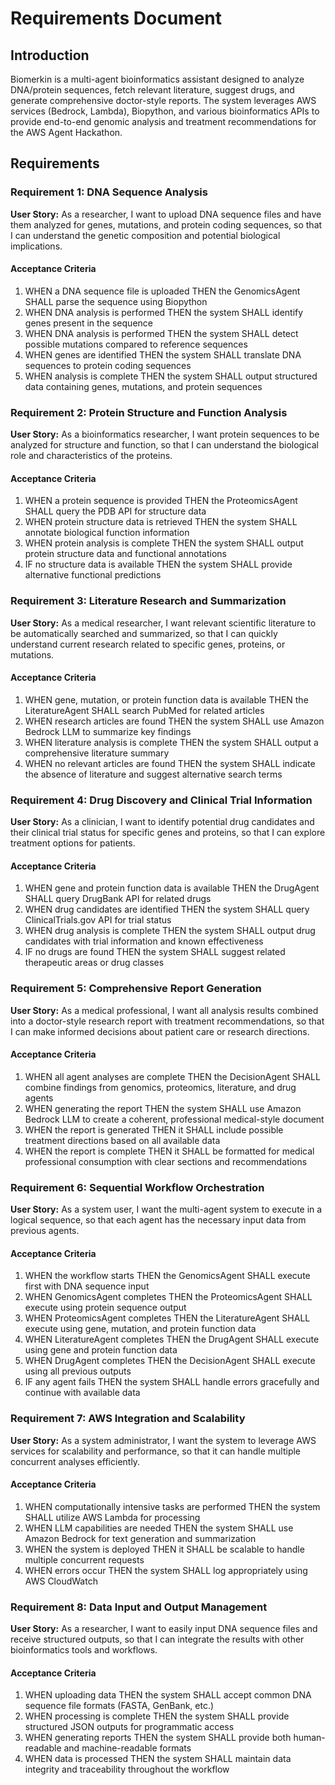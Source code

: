 # Requirements Document

## Introduction

Biomerkin is a multi-agent bioinformatics assistant designed to analyze DNA/protein sequences, fetch relevant literature, suggest drugs, and generate comprehensive doctor-style reports. The system leverages AWS services (Bedrock, Lambda), Biopython, and various bioinformatics APIs to provide end-to-end genomic analysis and treatment recommendations for the AWS Agent Hackathon.

## Requirements

### Requirement 1: DNA Sequence Analysis

**User Story:** As a researcher, I want to upload DNA sequence files and have them analyzed for genes, mutations, and protein coding sequences, so that I can understand the genetic composition and potential biological implications.

#### Acceptance Criteria

1. WHEN a DNA sequence file is uploaded THEN the GenomicsAgent SHALL parse the sequence using Biopython
2. WHEN DNA analysis is performed THEN the system SHALL identify genes present in the sequence
3. WHEN DNA analysis is performed THEN the system SHALL detect possible mutations compared to reference sequences
4. WHEN genes are identified THEN the system SHALL translate DNA sequences to protein coding sequences
5. WHEN analysis is complete THEN the system SHALL output structured data containing genes, mutations, and protein sequences

### Requirement 2: Protein Structure and Function Analysis

**User Story:** As a bioinformatics researcher, I want protein sequences to be analyzed for structure and function, so that I can understand the biological role and characteristics of the proteins.

#### Acceptance Criteria

1. WHEN a protein sequence is provided THEN the ProteomicsAgent SHALL query the PDB API for structure data
2. WHEN protein structure data is retrieved THEN the system SHALL annotate biological function information
3. WHEN protein analysis is complete THEN the system SHALL output protein structure data and functional annotations
4. IF no structure data is available THEN the system SHALL provide alternative functional predictions

### Requirement 3: Literature Research and Summarization

**User Story:** As a medical researcher, I want relevant scientific literature to be automatically searched and summarized, so that I can quickly understand current research related to specific genes, proteins, or mutations.

#### Acceptance Criteria

1. WHEN gene, mutation, or protein function data is available THEN the LiteratureAgent SHALL search PubMed for related articles
2. WHEN research articles are found THEN the system SHALL use Amazon Bedrock LLM to summarize key findings
3. WHEN literature analysis is complete THEN the system SHALL output a comprehensive literature summary
4. WHEN no relevant articles are found THEN the system SHALL indicate the absence of literature and suggest alternative search terms

### Requirement 4: Drug Discovery and Clinical Trial Information

**User Story:** As a clinician, I want to identify potential drug candidates and their clinical trial status for specific genes and proteins, so that I can explore treatment options for patients.

#### Acceptance Criteria

1. WHEN gene and protein function data is available THEN the DrugAgent SHALL query DrugBank API for related drugs
2. WHEN drug candidates are identified THEN the system SHALL query ClinicalTrials.gov API for trial status
3. WHEN drug analysis is complete THEN the system SHALL output drug candidates with trial information and known effectiveness
4. IF no drugs are found THEN the system SHALL suggest related therapeutic areas or drug classes

### Requirement 5: Comprehensive Report Generation

**User Story:** As a medical professional, I want all analysis results combined into a doctor-style research report with treatment recommendations, so that I can make informed decisions about patient care or research directions.

#### Acceptance Criteria

1. WHEN all agent analyses are complete THEN the DecisionAgent SHALL combine findings from genomics, proteomics, literature, and drug agents
2. WHEN generating the report THEN the system SHALL use Amazon Bedrock LLM to create a coherent, professional medical-style document
3. WHEN the report is generated THEN it SHALL include possible treatment directions based on all available data
4. WHEN the report is complete THEN it SHALL be formatted for medical professional consumption with clear sections and recommendations

### Requirement 6: Sequential Workflow Orchestration

**User Story:** As a system user, I want the multi-agent system to execute in a logical sequence, so that each agent has the necessary input data from previous agents.

#### Acceptance Criteria

1. WHEN the workflow starts THEN the GenomicsAgent SHALL execute first with DNA sequence input
2. WHEN GenomicsAgent completes THEN the ProteomicsAgent SHALL execute using protein sequence output
3. WHEN ProteomicsAgent completes THEN the LiteratureAgent SHALL execute using gene, mutation, and protein function data
4. WHEN LiteratureAgent completes THEN the DrugAgent SHALL execute using gene and protein function data
5. WHEN DrugAgent completes THEN the DecisionAgent SHALL execute using all previous outputs
6. IF any agent fails THEN the system SHALL handle errors gracefully and continue with available data

### Requirement 7: AWS Integration and Scalability

**User Story:** As a system administrator, I want the system to leverage AWS services for scalability and performance, so that it can handle multiple concurrent analyses efficiently.

#### Acceptance Criteria

1. WHEN computationally intensive tasks are performed THEN the system SHALL utilize AWS Lambda for processing
2. WHEN LLM capabilities are needed THEN the system SHALL use Amazon Bedrock for text generation and summarization
3. WHEN the system is deployed THEN it SHALL be scalable to handle multiple concurrent requests
4. WHEN errors occur THEN the system SHALL log appropriately using AWS CloudWatch

### Requirement 8: Data Input and Output Management

**User Story:** As a researcher, I want to easily input DNA sequence files and receive structured outputs, so that I can integrate the results with other bioinformatics tools and workflows.

#### Acceptance Criteria

1. WHEN uploading data THEN the system SHALL accept common DNA sequence file formats (FASTA, GenBank, etc.)
2. WHEN processing is complete THEN the system SHALL provide structured JSON outputs for programmatic access
3. WHEN generating reports THEN the system SHALL provide both human-readable and machine-readable formats
4. WHEN data is processed THEN the system SHALL maintain data integrity and traceability throughout the workflow